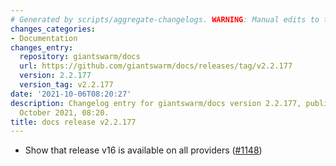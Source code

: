 ```yaml
---
# Generated by scripts/aggregate-changelogs. WARNING: Manual edits to this files will be overwritten.
changes_categories:
- Documentation
changes_entry:
  repository: giantswarm/docs
  url: https://github.com/giantswarm/docs/releases/tag/v2.2.177
  version: 2.2.177
  version_tag: v2.2.177
date: '2021-10-06T08:20:27'
description: Changelog entry for giantswarm/docs version 2.2.177, published on 06
  October 2021, 08:20.
title: docs release v2.2.177
---
```


- Show that release v16 is available on all providers ([#1148](https://github.com/giantswarm/docs/pull/1148))
